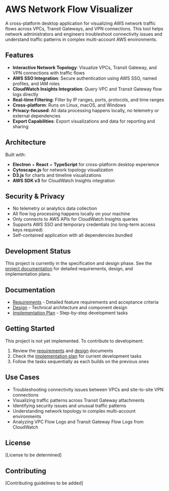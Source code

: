 # AWS Network Flow Visualizer

A cross-platform desktop application for visualizing AWS network traffic flows across VPCs, Transit Gateways, and VPN connections. This tool helps network administrators and engineers troubleshoot connectivity issues and understand traffic patterns in complex multi-account AWS environments.

## Features

- **Interactive Network Topology**: Visualize VPCs, Transit Gateway, and VPN connections with traffic flows
- **AWS SSO Integration**: Secure authentication using AWS SSO, named profiles, and IAM roles
- **CloudWatch Insights Integration**: Query VPC and Transit Gateway flow logs directly
- **Real-time Filtering**: Filter by IP ranges, ports, protocols, and time ranges
- **Cross-platform**: Runs on Linux, macOS, and Windows
- **Privacy-focused**: All data processing happens locally, no telemetry or external dependencies
- **Export Capabilities**: Export visualizations and data for reporting and sharing

## Architecture

Built with:
- **Electron** + **React** + **TypeScript** for cross-platform desktop experience
- **Cytoscape.js** for network topology visualization
- **D3.js** for charts and timeline visualizations
- **AWS SDK v3** for CloudWatch Insights integration

## Security & Privacy

- No telemetry or analytics data collection
- All flow log processing happens locally on your machine
- Only connects to AWS APIs for CloudWatch Insights queries
- Supports AWS SSO and temporary credentials (no long-term access keys required)
- Self-contained application with all dependencies bundled

## Development Status

This project is currently in the specification and design phase. See the [project documentation](./docs/) for detailed requirements, design, and implementation plans.

## Documentation

- [Requirements](./docs/requirements.md) - Detailed feature requirements and acceptance criteria
- [Design](./docs/design.md) - Technical architecture and component design
- [Implementation Plan](./docs/tasks.md) - Step-by-step development tasks

## Getting Started

This project is not yet implemented. To contribute to development:

1. Review the [requirements](./docs/requirements.md) and [design](./docs/design.md) documents
2. Check the [implementation plan](./docs/tasks.md) for current development tasks
3. Follow the tasks sequentially as each builds on the previous ones

## Use Cases

- Troubleshooting connectivity issues between VPCs and site-to-site VPN connections
- Visualizing traffic patterns across Transit Gateway attachments
- Identifying security issues and unusual traffic patterns
- Understanding network topology in complex multi-account environments
- Analyzing VPC Flow Logs and Transit Gateway Flow Logs from CloudWatch

## License

[License to be determined]

## Contributing

[Contributing guidelines to be added]